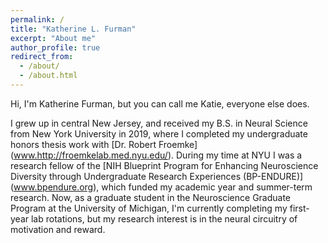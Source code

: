 ```yaml
---
permalink: /
title: "Katherine L. Furman"
excerpt: "About me"
author_profile: true
redirect_from: 
  - /about/
  - /about.html
---
```


Hi, I'm Katherine Furman, but you can call me Katie, everyone else does. 

I grew up in central New Jersey, and received my B.S. in Neural Science from New York University in 2019, where I completed my undergraduate honors thesis work with [Dr. Robert Froemke] (www.http://froemkelab.med.nyu.edu/). During my time at NYU I was a research fellow of the [NIH Blueprint Program for Enhancing Neuroscience Diversity through Undergraduate Research Experiences (BP-ENDURE)] (www.bpendure.org), which funded my academic year and summer-term research. Now, as a graduate student in the Neuroscience Graduate Program at the University of Michigan, I'm currently completing my first-year lab rotations, but my research interest is in the neural circuitry of motivation and reward.
